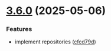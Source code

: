 # [3.6.0](https://github.com/TogetherCrew/mongo-lib/compare/v3.5.0...v3.6.0) (2025-05-06)


### Features

* implement repositories ([cfcd79d](https://github.com/TogetherCrew/mongo-lib/commit/cfcd79d8f22b2fcf7a5cacaf5dca0600c8f29df3))
